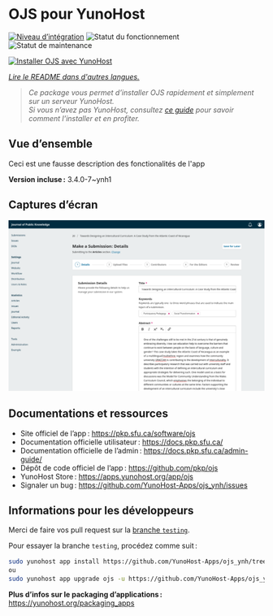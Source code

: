 <!--
Nota bene : ce README est automatiquement généré par <https://github.com/YunoHost/apps/tree/master/tools/readme_generator>
Il NE doit PAS être modifié à la main.
-->

# OJS pour YunoHost

[![Niveau d’intégration](https://dash.yunohost.org/integration/ojs.svg)](https://ci-apps.yunohost.org/ci/apps/ojs/) ![Statut du fonctionnement](https://ci-apps.yunohost.org/ci/badges/ojs.status.svg) ![Statut de maintenance](https://ci-apps.yunohost.org/ci/badges/ojs.maintain.svg)

[![Installer OJS avec YunoHost](https://install-app.yunohost.org/install-with-yunohost.svg)](https://install-app.yunohost.org/?app=ojs)

*[Lire le README dans d'autres langues.](./ALL_README.md)*

> *Ce package vous permet d’installer OJS rapidement et simplement sur un serveur YunoHost.*  
> *Si vous n’avez pas YunoHost, consultez [ce guide](https://yunohost.org/install) pour savoir comment l’installer et en profiter.*

## Vue d’ensemble

Ceci est une fausse description des fonctionalités de l'app


**Version incluse :** 3.4.0-7~ynh1

## Captures d’écran

![Capture d’écran de OJS](./doc/screenshots/screenshot.png)

## Documentations et ressources

- Site officiel de l’app : <https://pkp.sfu.ca/software/ojs>
- Documentation officielle utilisateur : <https://docs.pkp.sfu.ca/>
- Documentation officielle de l’admin : <https://docs.pkp.sfu.ca/admin-guide/>
- Dépôt de code officiel de l’app : <https://github.com/pkp/ojs>
- YunoHost Store : <https://apps.yunohost.org/app/ojs>
- Signaler un bug : <https://github.com/YunoHost-Apps/ojs_ynh/issues>

## Informations pour les développeurs

Merci de faire vos pull request sur la [branche `testing`](https://github.com/YunoHost-Apps/ojs_ynh/tree/testing).

Pour essayer la branche `testing`, procédez comme suit :

```bash
sudo yunohost app install https://github.com/YunoHost-Apps/ojs_ynh/tree/testing --debug
ou
sudo yunohost app upgrade ojs -u https://github.com/YunoHost-Apps/ojs_ynh/tree/testing --debug
```

**Plus d’infos sur le packaging d’applications :** <https://yunohost.org/packaging_apps>
